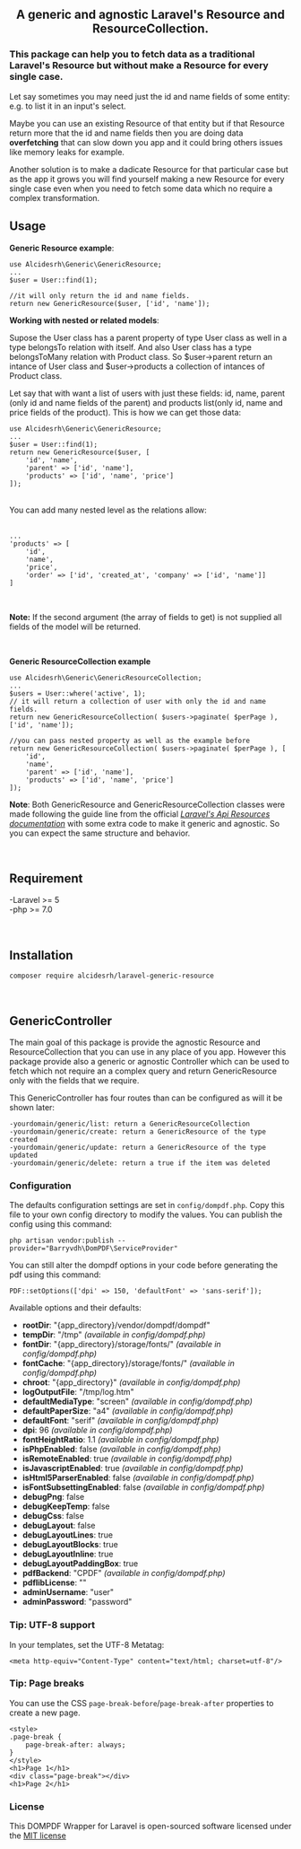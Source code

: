 ## <p align="center">A generic and agnostic Laravel's Resource and ResourceCollection.</p>

### This package can help you to fetch data as a traditional Laravel's Resource but without make a Resource for every single case.

 Let say sometimes you may need just the id and name fields of some entity: e.g. to list it in an input's select. 
 
 Maybe you can use an existing Resource of that entity but if that Resource return more that the id and name fields then you are doing data **overfetching** that can slow down you app and it could bring others issues like memory leaks for example. 
 
 Another solution is to make a dadicate Resource for that particular case but as the app it grows you will find yourself making a new Resource for every single case even when you need to fetch some data which no require a complex transformation.  

 ## Usage

 **Generic Resource example**:

    use Alcidesrh\Generic\GenericResource;
    ...
    $user = User::find(1); 

    //it will only return the id and name fields.
    return new GenericResource($user, ['id', 'name']); 

**Working with nested or related models**:

Supose the User class has a parent property of type User class as well in a type belongsTo relation with itself. And also User class has a type belongsToMany relation with Product class. So $user->parent return an intance of User class and $user->products a collection of intances of Product class. 

Let say that with want a list of users with just these fields: id, name, parent (only id and name fields of the parent) and products list(only id, name and price fields of the product). This is how we can get those data:

    use Alcidesrh\Generic\GenericResource;
    ...
    $user = User::find(1);
    return new GenericResource($user, [  
        'id', 'name',  
        'parent' => ['id', 'name'],  
        'products' => ['id', 'name', 'price']  
    ]);
<br>
You can add many nested level as the relations allow:  
<br>
<br>
    
    ...
    'products' => [  
        'id',  
        'name',  
        'price',  
        'order' => ['id', 'created_at', 'company' => ['id', 'name']]  
    ]  
  
  
<br>

**Note:** If the second argument (the array of fields to get) is not supplied all fields of the model will be returned.

<br>

**Generic ResourceCollection example**

    use Alcidesrh\Generic\GenericResourceCollection;
    ...
    $users = User::where('active', 1);  
    // it will return a collection of user with only the id and name fields.
    return new GenericResourceCollection( $users->paginate( $perPage ), ['id', 'name']);

    //you can pass nested property as well as the example before
    return new GenericResourceCollection( $users->paginate( $perPage ), [  
        'id',  
        'name',  
        'parent' => ['id', 'name'],  
        'products' => ['id', 'name', 'price']  
    ]);

**Note**: Both GenericResource and GenericResourceCollection classes were made following the guide line from the official *[Laravel's Api Resources documentation](https://laravel.com/docs/8.x/eloquent-resources)* with some extra code to make it generic and agnostic. So you can expect the same structure and behavior.

<br>

## Requirement

-Laravel >= 5  
-php >= 7.0

<br>

## Installation

    composer require alcidesrh/laravel-generic-resource  

<br>

## GenericController

The main goal of this package is provide the agnostic Resource and ResourceCollection that you can use in any place of you app. However this package provide also a generic or agnostic Controller which can be used to fetch which not require an a complex query and return GenericResource only with the fields that we require.  

This GenericController has four routes than can be configured as will it be shown later:  

    -yourdomain/generic/list: return a GenericResourceCollection
    -yourdomain/generic/create: return a GenericResource of the type created
    -yourdomain/generic/update: return a GenericResource of the type updated
    -yourdomain/generic/delete: return a true if the item was deleted


### Configuration
The defaults configuration settings are set in `config/dompdf.php`. Copy this file to your own config directory to modify the values. You can publish the config using this command:

    php artisan vendor:publish --provider="Barryvdh\DomPDF\ServiceProvider"

You can still alter the dompdf options in your code before generating the pdf using this command:

    PDF::setOptions(['dpi' => 150, 'defaultFont' => 'sans-serif']);
    
Available options and their defaults:
* __rootDir__: "{app_directory}/vendor/dompdf/dompdf"
* __tempDir__: "/tmp" _(available in config/dompdf.php)_
* __fontDir__: "{app_directory}/storage/fonts/" _(available in config/dompdf.php)_
* __fontCache__: "{app_directory}/storage/fonts/" _(available in config/dompdf.php)_
* __chroot__: "{app_directory}" _(available in config/dompdf.php)_
* __logOutputFile__: "/tmp/log.htm"
* __defaultMediaType__: "screen" _(available in config/dompdf.php)_
* __defaultPaperSize__: "a4" _(available in config/dompdf.php)_
* __defaultFont__: "serif" _(available in config/dompdf.php)_
* __dpi__: 96 _(available in config/dompdf.php)_
* __fontHeightRatio__: 1.1 _(available in config/dompdf.php)_
* __isPhpEnabled__: false _(available in config/dompdf.php)_
* __isRemoteEnabled__: true _(available in config/dompdf.php)_
* __isJavascriptEnabled__: true _(available in config/dompdf.php)_
* __isHtml5ParserEnabled__: false _(available in config/dompdf.php)_
* __isFontSubsettingEnabled__: false _(available in config/dompdf.php)_
* __debugPng__: false
* __debugKeepTemp__: false
* __debugCss__: false
* __debugLayout__: false
* __debugLayoutLines__: true
* __debugLayoutBlocks__: true
* __debugLayoutInline__: true
* __debugLayoutPaddingBox__: true
* __pdfBackend__: "CPDF" _(available in config/dompdf.php)_
* __pdflibLicense__: ""
* __adminUsername__: "user"
* __adminPassword__: "password"

### Tip: UTF-8 support
In your templates, set the UTF-8 Metatag:

    <meta http-equiv="Content-Type" content="text/html; charset=utf-8"/>

### Tip: Page breaks
You can use the CSS `page-break-before`/`page-break-after` properties to create a new page.

    <style>
    .page-break {
        page-break-after: always;
    }
    </style>
    <h1>Page 1</h1>
    <div class="page-break"></div>
    <h1>Page 2</h1>
    
### License

This DOMPDF Wrapper for Laravel is open-sourced software licensed under the [MIT license](http://opensource.org/licenses/MIT)

